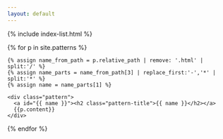 ```yaml
---
layout: default
---
```

<div class="sg-body sg-container container">

  {% include index-list.html %}


  {% for p in site.patterns %}

    {% assign name_from_path = p.relative_path | remove: '.html' | split:'/' %}
    {% assign name_parts = name_from_path[3] | replace_first:'-','*' | split:'*' %}
    {% assign name = name_parts[1] %}

    <div class="pattern">
      <a id="{{ name }}"><h2 class="pattern-title">{{ name }}</h2></a>
      {{p.content}}
    </div>
  {% endfor %}

</div>
